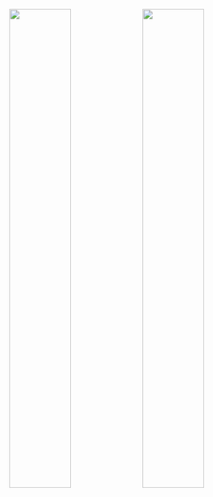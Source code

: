 <img align = "left" width = "47%" src = "https://github-readme-stats.vercel.app/api?username=Apollointhehouse&show_icons=true&theme=tokyonight"></img>
<img align = "left" width = "47%" src = "https://github-readme-stats.vercel.app/api/top-langs/?username=Apollointhehouse&theme=tokyonight"></img>

